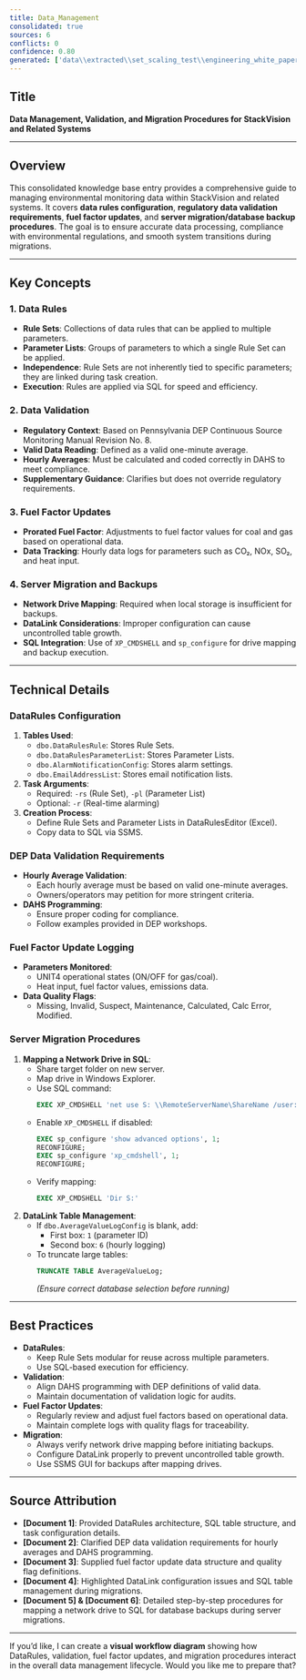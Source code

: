 ```yaml
---
title: Data_Management
consolidated: true
sources: 6
conflicts: 0
confidence: 0.80
generated: ['data\\extracted\\set_scaling_test\\engineering_white_papers_WhitePapers_DataRules_DataRulesWhitepaperrev1docx_b06ed322.md', 'data\\extracted\\set_scaling_test\\engineering_white_papers_WhitePapers_PADEPRev8_Data_Validation-Rev_8-030712-Cleanpdf_93c395c0.md', 'data\\extracted\\set_scaling_test\\engineering_white_papers_WhitePapers_ProratedFuelFactor_COAL_Boswell_Fuel_Factor_Updates_U4_Hourly_Dataxls_21987164.md', 'data\\extracted\\set_scaling_test\\engineering_white_papers_WhitePapers_ServerMigration_Item_To_Check_In_Migration_Databasesmsg_5a0c6fad.md', 'data\\extracted\\set_scaling_test\\engineering_white_papers_WhitePapers_ServerMigration_MappingaNetworkDrivetoSQLforDatabaseBackupsdocx_0ef1e6a2.md', 'data\\extracted\\set_scaling_test\\engineering_white_papers_WhitePapers_SQL_MappingaNetworkDrivetoSQLforDatabaseBackupsdocx_8eda1cfb.md']  # This would be a timestamp
---
```


## Title
**Data Management, Validation, and Migration Procedures for StackVision and Related Systems**

---

## Overview
This consolidated knowledge base entry provides a comprehensive guide to managing environmental monitoring data within StackVision and related systems. It covers **data rules configuration**, **regulatory data validation requirements**, **fuel factor updates**, and **server migration/database backup procedures**. The goal is to ensure accurate data processing, compliance with environmental regulations, and smooth system transitions during migrations.

---

## Key Concepts

### 1. Data Rules
- **Rule Sets**: Collections of data rules that can be applied to multiple parameters.
- **Parameter Lists**: Groups of parameters to which a single Rule Set can be applied.
- **Independence**: Rule Sets are not inherently tied to specific parameters; they are linked during task creation.
- **Execution**: Rules are applied via SQL for speed and efficiency.

### 2. Data Validation
- **Regulatory Context**: Based on Pennsylvania DEP Continuous Source Monitoring Manual Revision No. 8.
- **Valid Data Reading**: Defined as a valid one-minute average.
- **Hourly Averages**: Must be calculated and coded correctly in DAHS to meet compliance.
- **Supplementary Guidance**: Clarifies but does not override regulatory requirements.

### 3. Fuel Factor Updates
- **Prorated Fuel Factor**: Adjustments to fuel factor values for coal and gas based on operational data.
- **Data Tracking**: Hourly data logs for parameters such as CO₂, NOx, SO₂, and heat input.

### 4. Server Migration and Backups
- **Network Drive Mapping**: Required when local storage is insufficient for backups.
- **DataLink Considerations**: Improper configuration can cause uncontrolled table growth.
- **SQL Integration**: Use of `XP_CMDSHELL` and `sp_configure` for drive mapping and backup execution.

---

## Technical Details

### DataRules Configuration
1. **Tables Used**:
   - `dbo.DataRulesRule`: Stores Rule Sets.
   - `dbo.DataRulesParameterList`: Stores Parameter Lists.
   - `dbo.AlarmNotificationConfig`: Stores alarm settings.
   - `dbo.EmailAddressList`: Stores email notification lists.
2. **Task Arguments**:
   - Required: `-rs` (Rule Set), `-pl` (Parameter List)
   - Optional: `-r` (Real-time alarming)
3. **Creation Process**:
   - Define Rule Sets and Parameter Lists in DataRulesEditor (Excel).
   - Copy data to SQL via SSMS.

### DEP Data Validation Requirements
- **Hourly Average Validation**:
  - Each hourly average must be based on valid one-minute averages.
  - Owners/operators may petition for more stringent criteria.
- **DAHS Programming**:
  - Ensure proper coding for compliance.
  - Follow examples provided in DEP workshops.

### Fuel Factor Update Logging
- **Parameters Monitored**:
  - UNIT4 operational states (ON/OFF for gas/coal).
  - Heat input, fuel factor values, emissions data.
- **Data Quality Flags**:
  - Missing, Invalid, Suspect, Maintenance, Calculated, Calc Error, Modified.

### Server Migration Procedures
1. **Mapping a Network Drive in SQL**:
   - Share target folder on new server.
   - Map drive in Windows Explorer.
   - Use SQL command:
     ```sql
     EXEC XP_CMDSHELL 'net use S: \\RemoteServerName\ShareName /user:USERNAME PASSWORD'
     ```
   - Enable `XP_CMDSHELL` if disabled:
     ```sql
     EXEC sp_configure 'show advanced options', 1;
     RECONFIGURE;
     EXEC sp_configure 'xp_cmdshell', 1;
     RECONFIGURE;
     ```
   - Verify mapping:
     ```sql
     EXEC XP_CMDSHELL 'Dir S:'
     ```
2. **DataLink Table Management**:
   - If `dbo.AverageValueLogConfig` is blank, add:
     - First box: `1` (parameter ID)
     - Second box: `6` (hourly logging)
   - To truncate large tables:
     ```sql
     TRUNCATE TABLE AverageValueLog;
     ```
     *(Ensure correct database selection before running)*

---

## Best Practices
- **DataRules**:
  - Keep Rule Sets modular for reuse across multiple parameters.
  - Use SQL-based execution for efficiency.
- **Validation**:
  - Align DAHS programming with DEP definitions of valid data.
  - Maintain documentation of validation logic for audits.
- **Fuel Factor Updates**:
  - Regularly review and adjust fuel factors based on operational data.
  - Maintain complete logs with quality flags for traceability.
- **Migration**:
  - Always verify network drive mapping before initiating backups.
  - Configure DataLink properly to prevent uncontrolled table growth.
  - Use SSMS GUI for backups after mapping drives.

---

## Source Attribution
- **[Document 1]**: Provided DataRules architecture, SQL table structure, and task configuration details.
- **[Document 2]**: Clarified DEP data validation requirements for hourly averages and DAHS programming.
- **[Document 3]**: Supplied fuel factor update data structure and quality flag definitions.
- **[Document 4]**: Highlighted DataLink configuration issues and SQL table management during migrations.
- **[Document 5] & [Document 6]**: Detailed step-by-step procedures for mapping a network drive to SQL for database backups during server migrations.

---

If you’d like, I can create a **visual workflow diagram** showing how DataRules, validation, fuel factor updates, and migration procedures interact in the overall data management lifecycle. Would you like me to prepare that?